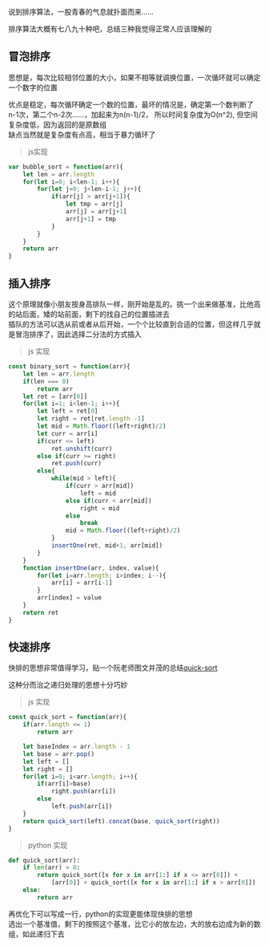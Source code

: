 说到排序算法，一股青春的气息就扑面而来……

排序算法大概有七八九十种吧，总结三种我觉得正常人应该理解的

## 冒泡排序

思想是，每次比较相邻位置的大小，如果不相等就调换位置，一次循环就可以确定一个数字的位置  

优点是稳定，每次循环确定一个数的位置，最坏的情况是，确定第一个数判断了n-1次，第二个n-2次……，加起来为n(n-1)/2， 所以时间复杂度为O(n^2), 
但空间复杂度低，因为返回的是原数组    
缺点当然就是复杂度有点高，相当于暴力循环了

> js实现

```js
var bubble_sort = function(arr){
    let len = arr.length
    for(let i=0; i<len-1; i++){
        for(let j=0; j<len-i-1; j++){
            if(arr[j] > arr[j+1]){
                let tmp = arr[j]
                arr[j] = arr[j+1]
                arr[j+1] = tmp
            }
        }
    }
    return arr
}
```
## 插入排序

这个原理就像小朋友按身高排队一样，刚开始是乱的。挑一个出来做基准，比他高的站后面，矮的站前面，剩下的找自己的位置插进去    
插队的方法可以选从前或者从后开始，一个个比较直到合适的位置，但这样几乎就是冒泡排序了，因此选择二分法的方式插入

> js 实现

```js
const binary_sort = function(arr){
    let len = arr.length
    if(len === 0)
        return arr
    let ret = [arr[0]]
    for(let i=1; i<len-1; i++){
        let left = ret[0]
        let right = ret[ret.length -1]
        let mid = Math.floor((left+right)/2)
        let curr = arr[i]
        if(curr <= left)
            ret.unshift(curr)
        else if(curr >= right)
            ret.push(curr)
        else{
            while(mid > left){
                if(curr > arr[mid])
                    left = mid
                else if(curr < arr[mid])
                    right = mid
                else
                    break
                mid = Math.floor((left+right)/2)
            }
            insertOne(ret, mid+1, arr[mid])
        }
    }
    function insertOne(arr, index, value){
        for(let i=arr.length; i>index; i--){
            arr[i] = arr[i-1]
        }
        arr[index] = value
    }
    return ret
}
```

## 快速排序
快排的思想非常值得学习，贴一个阮老师图文并茂的总结[quick-sort](http://www.ruanyifeng.com/blog/2011/04/quicksort_in_javascript.html)

这种分而治之递归处理的思想十分巧妙

> js 实现

```js
const quick_sort = function(arr){
    if(arr.length <= 1)
        return arr

    let baseIndex = arr.length - 1
    let base = arr.pop()
    let left = []
    let right = []
    for(let i=0; i<arr.length; i++){
        if(arr[i]>base)
            right.push(arr[i])
        else
            left.push(arr[i])
    }
    return quick_sort(left).concat(base, quick_sort(right))
}
```

> python 实现

```python
def quick_sort(arr):
    if len(arr) > 0:
        return quick_sort([x for x in arr[1:] if x <= arr[0]]) + 
            [arr[0]] + quick_sort([x for x in arr[1:] if x > arr[0]])
    else:
        return arr
```

再优化下可以写成一行，python的实现更能体现快排的思想  
选出一个基准值，剩下的按照这个基准，比它小的放左边，大的放右边成为新的数组，如此递归下去  